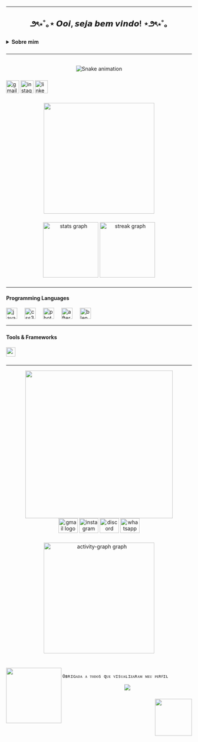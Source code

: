 <!--
**ElleDias/elleDias** is a ✨ _special_ ✨ repository because its `README.md` (this file) appears on your GitHub profile.

Here are some ideas to get you started:

- 🔭 I’m currently working on ...
- 🌱 I’m currently learning ...
- 👯 I’m looking to collaborate on ...
- 🤔 I’m looking for help with ...
- 💬 Ask me about ...
- 📫 How to reach me: ...
- 😄 Pronouns: ...
- ⚡ Fun fact: ...
-->
---

<h2 align="center">౨ৎ⋆˚｡⋆  𝙊𝙤𝙞, 𝙨𝙚𝙟𝙖 𝙗𝙚𝙢 𝙫𝙞𝙣𝙙𝙤!  ⋆౨ৎ⋆˚｡</h2>

###
<details>
  <summary>
   𝐒𝐨𝐛𝐫𝐞 𝐦𝐢𝐦 </summary>
    ✧Me chamo Agatha, tenho 16 anos, e curso Desenvolvimento de Sistemas no Senai !!
  <br>
</details>


###
---
<br clear="both">

<div align="center">
<img src="https://raw.githubusercontent.com/aggiers/aggiers/output/snake.svg" alt="Snake animation" />
</div>

###

<div align="left">
  <img src="https://img.shields.io/static/v1?message=Gmail&logo=gmail&label=&color=D14836&logoColor=white&labelColor=&style=for-the-badge" height="35" alt="gmail logo"  />
  <img src="https://img.shields.io/static/v1?message=Instagram&logo=instagram&label=&color=E4405F&logoColor=white&labelColor=&style=for-the-badge" height="35" alt="instagram logo"  />
  <img src="https://img.shields.io/static/v1?message=LinkedIn&logo=linkedin&label=&color=0077B5&logoColor=white&labelColor=&style=for-the-badge" height="35" alt="linkedin logo"  />
</div>

###

<div align="center">
  <img height="300" src="https://giffiles.alphacoders.com/108/108245.gif"  />
</div>

###

<div align="center">
  <img src="https://github-readme-stats.vercel.app/api?username=aggierss&hide_title=false&hide_rank=false&show_icons=true&include_all_commits=true&count_private=true&disable_animations=false&theme=dracula&locale=en&hide_border=false" height="150" alt="stats graph"  />
  <img src="https://streak-stats.demolab.com?user=aggierss&locale=en&mode=daily&theme=dracula&hide_border=false&border_radius=5" height="150" alt="streak graph"  />
</div>

###

---
<h4 align="left">Programming Languages</h4>


<div align="left">
  <img src="https://cdn.jsdelivr.net/gh/devicons/devicon/icons/javascript/javascript-original.svg" height="30" alt="javascript logo"  />
  <img width="12" />
  <img src="https://cdn.jsdelivr.net/gh/devicons/devicon/icons/css3/css3-original.svg" height="30" alt="css3 logo"  />
  <img width="12" />
  <img src="https://cdn.jsdelivr.net/gh/devicons/devicon/icons/photoshop/photoshop-plain.svg" height="30" alt="photoshop logo"  />
  <img width="12" />
  <img src="https://cdn.jsdelivr.net/gh/devicons/devicon/icons/aftereffects/aftereffects-original.svg" height="30" alt="aftereffects logo"  />
  <img width="12" />
  <img src="https://cdn.jsdelivr.net/gh/devicons/devicon/icons/blender/blender-original.svg" height="30" alt="blender logo"  />
</div>

---
###

<h4 align="left">Tools & Frameworks</h4>


<div align="left">
  <img src="https://cdn.jsdelivr.net/gh/devicons/devicon/icons/vscode/vscode-original.svg" height="25" alt="vscode logo"  />
</div>

###
---
<div align="center">
  <img height="400"  src="https://i.pinimg.com/originals/b9/d3/32/b9d33219ed886462bda14d790f81d388.gif"  />
</div>

<div align="center">
  <img src="https://raw.githubusercontent.com/maurodesouza/profile-readme-generator/master/src/assets/icons/social/gmail/default.svg" width="52" height="40" alt="gmail logo"  />
  <img src="https://raw.githubusercontent.com/maurodesouza/profile-readme-generator/master/src/assets/icons/social/instagram/default.svg" width="52" height="40" alt="instagram logo"  />
  <img src="https://raw.githubusercontent.com/maurodesouza/profile-readme-generator/master/src/assets/icons/social/discord/default.svg" width="52" height="40" alt="discord logo"  />
  <img src="https://raw.githubusercontent.com/maurodesouza/profile-readme-generator/master/src/assets/icons/social/whatsapp/default.svg" width="52" height="40" alt="whatsapp logo"  />
</div>

###

<div align="center">
  <img src="https://github-readme-activity-graph.vercel.app/graph?username=aggiers&radius=16&theme=react&area=true&order=5" height="300" alt="activity-graph graph"  />
</div>

###

###
###
<br clear="both">

<img align="left" height="150" src="https://i.gifer.com/7d1.gif"  />


<!-- Dropdown -->
  
    Oʙʀɪɢᴀᴅᴀ ᴀ ᴛᴏᴅᴏs qᴜᴇ ᴠɪsᴜᴀʟɪᴢᴀʀᴀᴍ ᴍᴇᴜ ᴘᴇʀꜰɪʟ

<div align="center">
  <img src="https://profile-counter.glitch.me/aggiers/count.svg?"  />
</div>

###

<img align="right" height="100" src="https://media.tenor.com/8WVGtF092rQAAAAi/happy-sumikko-gurashi.gif"  />


  
